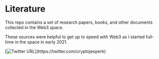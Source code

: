# Literature

This repo contains a set of research papers, books, and other documents collected in the Web3 space.

These sources were helpful to get up to speed with Web3 as I started full-time in the space in early 2021.

[![Twitter URL](https://img.shields.io/twitter/url/https/twitter.com/bukotsunikki.svg?style=social&label=Follow%20me%20%4on%20Twitter!)](https://twitter.com/cryptojesperk)
